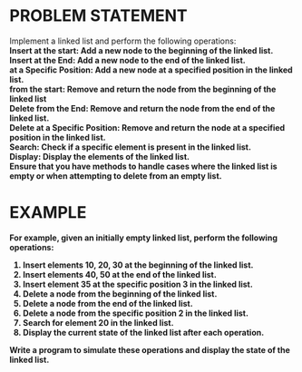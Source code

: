 # PROBLEM STATEMENT
Implement a linked list and perform the following operations:<br>
<b>Insert at the start:<b> Add a new node to the beginning of the linked list.<br>
<b>Insert at the End:<b> Add a new node to the end of the linked list.<br>
<b> at a Specific Position:<b> Add a new node at a specified position in the linked list.<br>
<b> from the start:<b> Remove and return the node from the beginning of the linked list<br>
<b>Delete from the End:<b> Remove and return the node from the end of the linked list.<br>
<b>Delete at a Specific Position:<b> Remove and return the node at a specified position in the linked list.<br>
<b>Search:<b> Check if a specific element is present in the linked list.<br>
<b>Display:<b> Display the elements of the linked list.<br>
Ensure that you have methods to handle cases where the linked list is empty or when attempting to delete from an empty list.<br>

# EXAMPLE
For example, given an initially empty linked list, perform the following operations:<br>

1. Insert elements 10, 20, 30 at the beginning of the linked list.<br>
2. Insert elements 40, 50 at the end of the linked list.<br>
3. Insert element 35 at the specific position 3 in the linked list.<br>
4. Delete a node from the beginning of the linked list.<br>
5. Delete a node from the end of the linked list.<br>
6. Delete a node from the specific position 2 in the linked list.<br>
7. Search for element 20 in the linked list.<br>
8. Display the current state of the linked list after each operation.<br>

Write a program to simulate these operations and display the state of the linked list.
